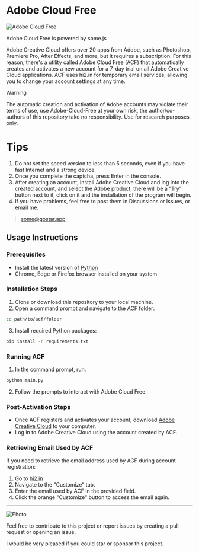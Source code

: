 # Adobe Cloud Free

![Adobe Cloud Free](https://github.com/somebodyscript/adobe-cloud-free/assets/144458220/7395c473-6090-4a9b-923a-7d304d238b05)

Adobe Cloud Free is powered by some.js

Adobe Creative Cloud offers over 20 apps from Adobe, such as Photoshop, Premiere Pro, After Effects, and more, but it requires a subscription. For this reason, there's a utility called Adobe Cloud Free (ACF) that automatically creates and activates a new account for a 7-day trial on all Adobe Creative Cloud applications. ACF uses hi2.in for temporary email services, allowing you to change your account settings at any time.

> [!Warning]
> The automatic creation and activation of Adobe accounts may violate their terms of use, use Adobe-Cloud-Free at your own risk, the author/co-authors of this repository take no responsibility. Use for research purposes only.

# Tips
1. Do not set the speed version to less than 5 seconds, even if you have fast Internet and a strong device. 
2. Once you complete the captcha, press Enter in the console. 
3. After creating an account, install Adobe Creative Cloud and log into the created account, and select the Adobe product, there will be a “Try” button next to it, click on it and the installation of the program will begin.
4. If you have problems, feel free to post them in Discussions or Issues, or email me.
> some@gostar.app

## Usage Instructions

### Prerequisites

- Install the latest version of [Python](https://www.python.org/downloads/)
- Chrome, Edge or Firefox browser installed on your system

### Installation Steps

1. Clone or download this repository to your local machine.
2. Open a command prompt and navigate to the ACF folder:
``` bash
cd path/to/acf/folder
```
3. Install required Python packages:
```bash
pip install -r requirements.txt
```


### Running ACF

1. In the command prompt, run:
``` bash
python main.py
```

2. Follow the prompts to interact with Adobe Cloud Free.

### Post-Activation Steps

- Once ACF registers and activates your account, download [Adobe Creative Cloud](https://creativecloud.adobe.com/apps/download/creative-cloud?locale=en) to your computer.
- Log in to Adobe Creative Cloud using the account created by ACF.

### Retrieving Email Used by ACF

If you need to retrieve the email address used by ACF during account registration:

1. Go to [hi2.in](https://hi2.in/#/)
2. Navigate to the "Customize" tab.
3. Enter the email used by ACF in the provided field.
4. Click the orange "Customize" button to access the email again.

---
![Photo](https://github.com/somebodyscript/adobe-cloud-free/assets/144458220/74469dba-5053-483e-9984-b4f03ebb6485)

Feel free to contribute to this project or report issues by creating a pull request or opening an issue.

I would be very pleased if you could star or sponsor this project.
